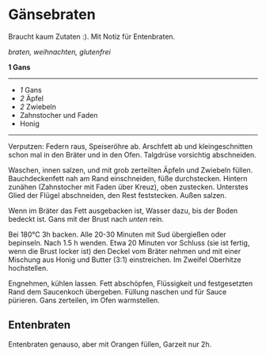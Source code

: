 # Gänsebraten

Braucht kaum Zutaten :). Mit Notiz für Entenbraten.

*braten, weihnachten, glutenfrei*

**1 Gans**

---

- *1* Gans
- *2* Äpfel
- *2* Zwiebeln
- Zahnstocher und Faden
- Honig

---

Verputzen: Federn raus, Speiseröhre ab. Arschfett ab und kleingeschnitten schon mal in den Bräter und in den Ofen.
Talgdrüse vorsichtig abschneiden.

Waschen, innen salzen, und mit grob zerteilten Äpfeln und Zwiebeln füllen. Bauchdeckenfett nah am Rand einschneiden,
füße durchstecken. Hintern zunähen (Zahnstocher mit Faden über Kreuz), oben zustecken. Unterstes Glied der Flügel
abschneiden, den Rest feststecken. Außen salzen.

Wenn im Bräter das Fett ausgebacken ist, Wasser dazu, bis der Boden bedeckt ist. Gans mit der Brust nach _unten_ rein.

Bei 180°C 3h backen. Alle 20-30 Minuten mit Sud übergießen oder bepinseln. Nach 1.5 h wenden. Etwa 20 Minuten vor
Schluss (sie ist fertig, wenn die Brust locker ist) den Deckel vom Bräter nehmen und mit einer Mischung aus Honig und
Butter (3:1) einstreichen. Im Zweifel Oberhitze hochstellen.

Engnehmen, kühlen lassen. Fett abschöpfen, Flüssigkeit und festgesetzten Rand dem Saucenkoch übergeben. Füllung naschen
und für Sauce pürieren. Gans zerteilen, im Ofen warmstellen.

## Entenbraten

Entenbraten genauso, aber mit Orangen füllen, Garzeit nur 2h.
